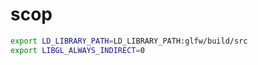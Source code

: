 # scop

```bash
export LD_LIBRARY_PATH=LD_LIBRARY_PATH:glfw/build/src
export LIBGL_ALWAYS_INDIRECT=0
```
